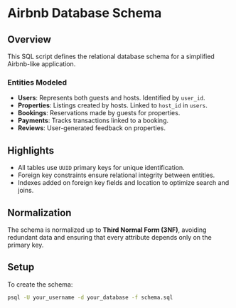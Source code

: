 # Airbnb Database Schema

## Overview

This SQL script defines the relational database schema for a simplified Airbnb-like application.

### Entities Modeled

- **Users**: Represents both guests and hosts. Identified by `user_id`.
- **Properties**: Listings created by hosts. Linked to `host_id` in `users`.
- **Bookings**: Reservations made by guests for properties.
- **Payments**: Tracks transactions linked to a booking.
- **Reviews**: User-generated feedback on properties.

## Highlights

- All tables use `UUID` primary keys for unique identification.
- Foreign key constraints ensure relational integrity between entities.
- Indexes added on foreign key fields and location to optimize search and joins.

## Normalization

The schema is normalized up to **Third Normal Form (3NF)**, avoiding redundant data and ensuring that every attribute depends only on the primary key.

## Setup

To create the schema:

```bash
psql -U your_username -d your_database -f schema.sql
